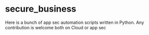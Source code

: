 # secure_business
Here is a bunch of app sec automation scripts written in Python. Any contribution is welcome both on Cloud or app sec
